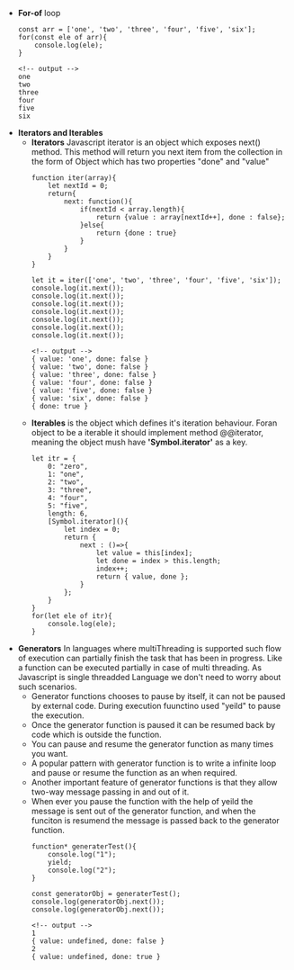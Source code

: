 - **For-of** loop
    ```
    const arr = ['one', 'two', 'three', 'four', 'five', 'six'];
    for(const ele of arr){
        console.log(ele);
    } 

    <!-- output -->
    one
    two
    three
    four
    five
    six
    ```
- **Iterators and Iterables** 
    - **Iterators** Javascript iterator is an object which exposes next() method. This method will return you next item from the collection in the form of Object which has two properties "done" and "value"
        ```
        function iter(array){
            let nextId = 0;
            return{
                next: function(){
                    if(nextId < array.length){
                        return {value : array[nextId++], done : false};
                    }else{
                        return {done : true}
                    }
                }
            }
        }

        let it = iter(['one', 'two', 'three', 'four', 'five', 'six']);
        console.log(it.next());
        console.log(it.next());
        console.log(it.next());
        console.log(it.next());
        console.log(it.next());
        console.log(it.next());
        console.log(it.next());

        <!-- output -->
        { value: 'one', done: false }
        { value: 'two', done: false }
        { value: 'three', done: false }
        { value: 'four', done: false }
        { value: 'five', done: false }
        { value: 'six', done: false }
        { done: true }
        
        ```
    - **Iterables** is the object which defines it's iteration behaviour. Foran object to be a iterable it should implement method @@iterator, meaning the object mush have **'Symbol.iterator'** as a key.
        ```
        let itr = {
            0: "zero",
            1: "one",
            2: "two",
            3: "three",
            4: "four",
            5: "five",
            length: 6,
            [Symbol.iterator](){
                let index = 0;
                return {
                    next : ()=>{
                        let value = this[index];
                        let done = index > this.length;
                        index++;
                        return { value, done };
                    }
                };
            }   
        }
        for(let ele of itr){
            console.log(ele);
        }
        ```
- **Generators** In languages where multiThreading is supported such flow of execution can partially finish the task that has been in progress. Like a function can be executed partially in case of multi threading. As Javascript is single threadded Language we don't need to worry about such scenarios.
    - Generator functions chooses to pause by itself, it can not be paused by external code. During execution fuunctino used "yeild" to pause the execution.
    - Once the generator function is paused it can be resumed back by code which is outside the function.
    - You can pause and resume the generator function as many times you want.
    - A popular pattern with generator function is to write a infinite loop and pause or resume the function as an when required.
    - Another important feature of generator functions is that they allow two-way message passing in and out of it.
    - When ever you pause the function with the help of yeild the message is sent out of the generator function, and when the funciton is resumend the message is passed back to the generator function.
        ```
        function* generaterTest(){
            console.log("1");
            yield;
            console.log("2");
        }

        const generatorObj = generaterTest();
        console.log(generatorObj.next());
        console.log(generatorObj.next());

        <!-- output -->
        1
        { value: undefined, done: false }
        2
        { value: undefined, done: true }
        ```


